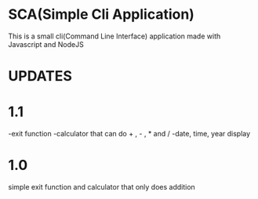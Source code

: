 # SCA(Simple Cli Application)

This is a small cli(Command Line Interface) application made with Javascript and NodeJS

# UPDATES

# 1.1
-exit function
-calculator that can do + , - , * and /
-date, time, year display

# 1.0
simple exit function and calculator that only does addition

